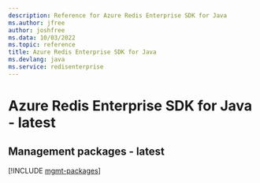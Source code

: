 ```yaml
---
description: Reference for Azure Redis Enterprise SDK for Java
ms.author: jfree
author: joshfree
ms.data: 10/03/2022
ms.topic: reference
title: Azure Redis Enterprise SDK for Java
ms.devlang: java
ms.service: redisenterprise
---
```

# Azure Redis Enterprise SDK for Java - latest

## Management packages - latest
[!INCLUDE [mgmt-packages](redis-enterprise-mgmt-index.md)]